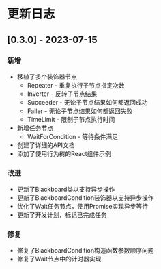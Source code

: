 # 更新日志

## [0.3.0] - 2023-07-15

### 新增
- 移植了多个装饰器节点
  - Repeater - 重复执行子节点指定次数
  - Inverter - 反转子节点结果
  - Succeeder - 无论子节点结果如何都返回成功
  - Failer - 无论子节点结果如何都返回失败
  - TimeLimit - 限制子节点执行时间
- 新增任务节点
  - WaitForCondition - 等待条件满足
- 创建了详细的API文档
- 添加了使用行为树的React组件示例

### 改进
- 更新了Blackboard类以支持异步操作
- 更新了BlackboardCondition装饰器以支持异步操作
- 优化了Wait任务节点，使用Promise实现异步等待
- 更新了开发计划，标记已完成任务

### 修复
- 修复了BlackboardCondition构造函数参数顺序问题
- 修复了Wait节点中的计时器实现 